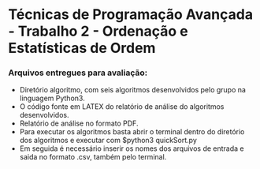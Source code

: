 # Técnicas de Programação Avançada - Trabalho 2 - Ordenação e Estatísticas de Ordem

### Arquivos entregues para avaliação:

- Diretório algoritmo, com seis algoritmos desenvolvidos pelo grupo na linguagem Python3.
- O código fonte em LATEX do relatório de análise do algoritmos desenvolvidos.
- Relatório de análise no formato PDF.
- Para executar os algoritmos basta abrir o terminal dentro do diretório dos algoritmos e executar com $python3 quickSort.py
- Em seguida é necessário inserir os nomes dos arquivos de entrada e saida no formato .csv, também pelo terminal.
